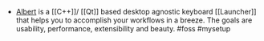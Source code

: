 - [Albert](https://albertlauncher.github.io/) is a [[C++]]/ [[Qt]] based desktop agnostic keyboard [[Launcher]] that helps you to accomplish your workflows in a breeze. The goals are usability, performance, extensibility and beauty. #foss #mysetup